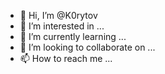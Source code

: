 - 👋 Hi, I’m @K0rytov
- 👀 I’m interested in ...
- 🌱 I’m currently learning ...
- 💞️ I’m looking to collaborate on ...
- 📫 How to reach me ...

<!---
K0rytov/K0rytov is a ✨ special ✨ repository because its `README.md` (this file) appears on your GitHub profile.
You can click the Preview link to take a look at your changes.
--->
